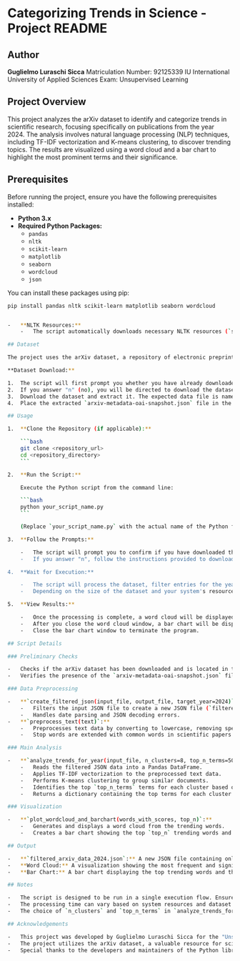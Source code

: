 # Categorizing Trends in Science - Project README

## Author

**Guglielmo Luraschi Sicca**
Matriculation Number: 92125339
IU International University of Applied Sciences
Exam: Unsupervised Learning

## Project Overview

This project analyzes the arXiv dataset to identify and categorize trends in scientific research, focusing specifically on publications from the year 2024. The analysis involves natural language processing (NLP) techniques, including TF-IDF vectorization and K-means clustering, to discover trending topics. The results are visualized using a word cloud and a bar chart to highlight the most prominent terms and their significance.

## Prerequisites

Before running the project, ensure you have the following prerequisites installed:

-   **Python 3.x**
-   **Required Python Packages:**
    -   `pandas`
    -   `nltk`
    -   `scikit-learn`
    -   `matplotlib`
    -   `seaborn`
    -   `wordcloud`
    -   `json`

You can install these packages using pip:

```bash
pip install pandas nltk scikit-learn matplotlib seaborn wordcloud


-   **NLTK Resources:**
    -   The script automatically downloads necessary NLTK resources (`stopwords`, `wordnet`, `omw-1.4`). Ensure you have an internet connection when running the script for the first time.

## Dataset

The project uses the arXiv dataset, a repository of electronic preprints approved for publication after moderation.

**Dataset Download:**

1.  The script will first prompt you whether you have already downloaded the arXiv dataset.
2.  If you answer "n" (no), you will be directed to download the dataset manually from the following link: [arXiv Dataset on Kaggle](https://www.kaggle.com/datasets/Cornell-University/arxiv).
3.  Download the dataset and extract it. The expected data file is named `arxiv-metadata-oai-snapshot.json`.
4.  Place the extracted `arxiv-metadata-oai-snapshot.json` file in the same directory as the Python script.

## Usage

1.  **Clone the Repository (if applicable):**

    ```bash
    git clone <repository_url>
    cd <repository_directory>
    ```

2.  **Run the Script:**

    Execute the Python script from the command line:

    ```bash
    python your_script_name.py
    ```

    (Replace `your_script_name.py` with the actual name of the Python file).

3.  **Follow the Prompts:**

    -   The script will prompt you to confirm if you have downloaded the arXiv dataset. Enter "y" if you have, and "n" if you haven't.
    -   If you answer "n", follow the instructions provided to download and place the dataset correctly.

4.  **Wait for Execution:**

    -   The script will process the dataset, filter entries for the year 2024, perform NLP analysis, and generate visualizations.
    -   Depending on the size of the dataset and your system's resources, this process might take from a few minutes to an hour.

5.  **View Results:**

    -   Once the processing is complete, a word cloud will be displayed, showing the trending words in science based on the analysis.
    -   After you close the word cloud window, a bar chart will be displayed, showing the top trending words and their corresponding TF-IDF scores.
    -   Close the bar chart window to terminate the program.

## Script Details

### Preliminary Checks

-   Checks if the arXiv dataset has been downloaded and is located in the same directory as the script.
-   Verifies the presence of the `arxiv-metadata-oai-snapshot.json` file.

### Data Preprocessing

-   **`create_filtered_json(input_file, output_file, target_year=2024)`:**
    -   Filters the input JSON file to create a new JSON file (`filtered_arxiv_data_2024.json`) containing only entries from the year 2024.
    -   Handles date parsing and JSON decoding errors.
-   **`preprocess_text(text)`:**
    -   Preprocesses text data by converting to lowercase, removing special characters, lemmatizing, and removing stop words.
    -   Stop words are extended with common words in scientific papers and lemmatized for better matching.

### Main Analysis

-   **`analyze_trends_for_year(input_file, n_clusters=8, top_n_terms=50)`:**
    -   Reads the filtered JSON data into a Pandas DataFrame.
    -   Applies TF-IDF vectorization to the preprocessed text data.
    -   Performs K-means clustering to group similar documents.
    -   Identifies the top `top_n_terms` terms for each cluster based on their average TF-IDF scores.
    -   Returns a dictionary containing the top terms for each cluster.

### Visualization

-   **`plot_wordcloud_and_barchart(words_with_scores, top_n)`:**
    -   Generates and displays a word cloud from the trending words.
    -   Creates a bar chart showing the top `top_n` trending words and their TF-IDF scores.

## Output

-   **`filtered_arxiv_data_2024.json`:** A new JSON file containing only the arXiv entries from the year 2024.
-   **Word Cloud:** A visualization showing the most frequent and significant terms in the 2024 arXiv dataset.
-   **Bar Chart:** A bar chart displaying the top trending words and their TF-IDF scores, indicating their importance.

## Notes

-   The script is designed to be run in a single execution flow. Ensure all prerequisites are met and instructions are followed carefully.
-   The processing time can vary based on system resources and dataset size.
-   The choice of `n_clusters` and `top_n_terms` in `analyze_trends_for_year` can be adjusted to explore different clustering granularities and numbers of top terms.

## Acknowledgements

-   This project was developed by Guglielmo Luraschi Sicca for the "Unsupervised Learning" course at IU International University of Applied Sciences.
-   The project utilizes the arXiv dataset, a valuable resource for scientific research analysis.
-   Special thanks to the developers and maintainers of the Python libraries used in this project.
